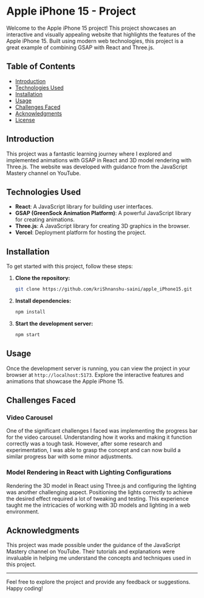 # Apple iPhone 15 - Project

Welcome to the Apple iPhone 15 project! This project showcases an interactive and visually appealing website that highlights the features of the Apple iPhone 15. Built using modern web technologies, this project is a great example of combining GSAP with React and Three.js.

## Table of Contents
- [Introduction](#introduction)
- [Technologies Used](#technologies-used)
- [Installation](#installation)
- [Usage](#usage)
- [Challenges Faced](#challenges-faced)
- [Acknowledgments](#acknowledgments)
- [License](#license)

## Introduction

This project was a fantastic learning journey where I explored and implemented animations with GSAP in React and 3D model rendering with Three.js. The website was developed with guidance from the JavaScript Mastery channel on YouTube.

## Technologies Used

- **React**: A JavaScript library for building user interfaces.
- **GSAP (GreenSock Animation Platform)**: A powerful JavaScript library for creating animations.
- **Three.js**: A JavaScript library for creating 3D graphics in the browser.
- **Vercel**: Deployment platform for hosting the project.

## Installation

To get started with this project, follow these steps:

1. **Clone the repository:**
   ```bash
   git clone https://github.com/kriShnanshu-saini/apple_iPhone15.git
   ```

2. **Install dependencies:**
   ```bash
   npm install
   ```

3. **Start the development server:**
   ```bash
   npm start
   ```

## Usage

Once the development server is running, you can view the project in your browser at `http://localhost:5173`. Explore the interactive features and animations that showcase the Apple iPhone 15.

## Challenges Faced

### Video Carousel

One of the significant challenges I faced was implementing the progress bar for the video carousel. Understanding how it works and making it function correctly was a tough task. However, after some research and experimentation, I was able to grasp the concept and can now build a similar progress bar with some minor adjustments.

### Model Rendering in React with Lighting Configurations

Rendering the 3D model in React using Three.js and configuring the lighting was another challenging aspect. Positioning the lights correctly to achieve the desired effect required a lot of tweaking and testing. This experience taught me the intricacies of working with 3D models and lighting in a web environment.

## Acknowledgments

This project was made possible under the guidance of the JavaScript Mastery channel on YouTube. Their tutorials and explanations were invaluable in helping me understand the concepts and techniques used in this project.

---

Feel free to explore the project and provide any feedback or suggestions. Happy coding!
